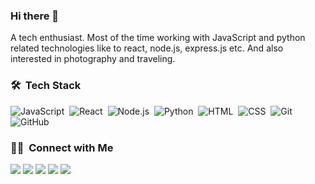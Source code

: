 ### Hi there 👋
A tech enthusiast. Most of the time working with JavaScript and python related technologies like to react, node.js, express.js etc. And also interested in photography and traveling.

### 🛠 &nbsp;Tech Stack

![JavaScript](https://img.shields.io/badge/-JavaScript-05122A?style=flat&logo=javascript)&nbsp;
![React](https://img.shields.io/badge/-React-05122A?style=flat&logo=react)&nbsp;
![Node.js](https://img.shields.io/badge/-Node.js-05122A?style=flat&logo=node.js)&nbsp;
![Python](https://img.shields.io/badge/-Python-05122A?style=flat&logo=python)&nbsp;
![HTML](https://img.shields.io/badge/-HTML-05122A?style=flat&logo=HTML5)&nbsp;
![CSS](https://img.shields.io/badge/-CSS-05122A?style=flat&logo=CSS3&logoColor=1572B6)&nbsp;
![Git](https://img.shields.io/badge/-Git-05122A?style=flat&logo=git)&nbsp;
![GitHub](https://img.shields.io/badge/-GitHub-05122A?style=flat&logo=github)&nbsp;

### 🤝🏻 &nbsp;Connect with Me

<p align="left">
<a href="https://www.estiak.me"><img src="https://img.shields.io/badge/-estiak.me-3423A6?style=flat&logo=Google-Chrome&logoColor=white"/></a>
<a href="https://linkedin.com/in/mdestiakahmed"><img src="https://img.shields.io/badge/-mdestiakahmed-0077B5?style=flat&logo=Linkedin&logoColor=white"/></a>
<a href="mailto:estiak97@gmail.com"><img src="https://img.shields.io/badge/-estiak97@gmail.com-D14836?style=flat&logo=Gmail&logoColor=white"/></a>
<a href="https://instagram.com/estiakahmed"><img src="https://img.shields.io/badge/-@estiakahmed-E4405F?style=flat&logo=Instagram&logoColor=white"/></a>
<a href="https://facebook.com/mdestiakahmed1997"><img src="https://img.shields.io/badge/-@mdestiakahmed1997-1877F2?style=flat&logo=Facebook&logoColor=white"/></a>
</p>
